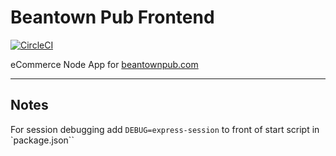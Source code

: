 # Beantown Pub Frontend

[![CircleCI](https://circleci.com/gh/beantownpub/frontend/tree/master.svg?style=svg)](https://circleci.com/gh/beantownpub/frontend/tree/master)

eCommerce Node App for [beantownpub.com](https://beantownpub.com)

---

## Notes

For session debugging add `DEBUG=express-session` to front of start script in `package.json``
